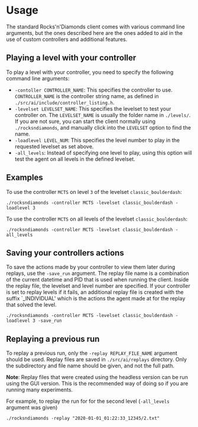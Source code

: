 
# Usage
The standard Rocks'n'Diamonds client comes with various command line arguments, but the ones described here are the ones added to aid in the use of custom controllers and additional features.

## Playing a level with your controller
To play a level with your controller, you need to specify the following command line arguments:
- `-contoller CONTROLLER_NAME`: This specifies the controller to use. `CONTROLLER_NAME` is the controller string name, as defined in `./src/ai/include/controller_listing.h`.
- `-levelset LEVELSET_NAME`: This specifies the levelset to test your controller on. The `LEVELSET_NAME` is usually the folder name in `./levels/`. If you are not sure, you can start the client normally using `./rocksndiamonds`, and manually click into the `LEVELSET` option to find the name.
- `-loadlevel LEVEL_NUM`: This specifies the level number to play in the requested levelset as set above.
- `-all_levels`: Instead of specifying one level to play, using this option will test the agent on all levels in the defined levelset.

## Examples
To use the controller `MCTS` on level `3` of the levelset `classic_boulderdash`:
```shell
./rocksndiamonds -controller MCTS -levelset classic_boulderdash -loadlevel 3
```

To use the controller `MCTS` on all levels of the levelset `classic_boulderdash`:
```shell
./rocksndiamonds -controller MCTS -levelset classic_boulderdash -all_levels
```

## Saving your controllers actions
To save the actions made by your controller to view them later during replays, use the `-save_run` argument. The replay file name is a combination of the current datetime and PID that is used when running the client. Inside the replay file, the levelset and level number are specified. If your controller is set to replay levels if it fails, an additional replay file is created with the suffix `_INDIVIDUAL' which is the actions the agent made at for the replay that solved the level.
```shell
./rocksndiamonds -controller MCTS -levelset classic_boulderdash -loadlevel 3 -save_run
```

## Replaying a previous run
To replay a previous run, only the `-replay REPLAY_FILE_NAME` argument should be used. Replay files are saved in `./src/ai/replays` directory. Only the subdirectory and file name should be given, and not the full path. 

**Note**: Replay files that were created using the headless version can be run using the GUI version. This is the recommended way of doing so if you are running many experiments.

For example, to replay the run for for the second level (`-all_levels` argument was given)
```shell
./rocksndiamonds -replay "2020-01-01_01:22:33_12345/2.txt"
```